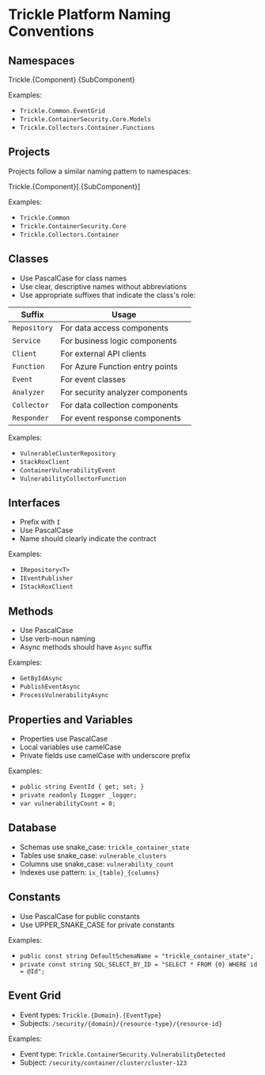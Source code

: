 # Trickle Platform Naming Conventions

## Namespaces
Trickle.{Component}.{SubComponent}

Examples:
- `Trickle.Common.EventGrid`
- `Trickle.ContainerSecurity.Core.Models`
- `Trickle.Collectors.Container.Functions`

## Projects

Projects follow a similar naming pattern to namespaces:

Trickle.{Component}[.{SubComponent}]

Examples:
- `Trickle.Common`
- `Trickle.ContainerSecurity.Core`
- `Trickle.Collectors.Container`

## Classes

- Use PascalCase for class names
- Use clear, descriptive names without abbreviations
- Use appropriate suffixes that indicate the class's role:

| Suffix | Usage |
|--------|-------|
| `Repository` | For data access components |
| `Service` | For business logic components |
| `Client` | For external API clients |
| `Function` | For Azure Function entry points |
| `Event` | For event classes |
| `Analyzer` | For security analyzer components |
| `Collector` | For data collection components |
| `Responder` | For event response components |

Examples:
- `VulnerableClusterRepository`
- `StackRoxClient`
- `ContainerVulnerabilityEvent`
- `VulnerabilityCollectorFunction`

## Interfaces

- Prefix with `I`
- Use PascalCase
- Name should clearly indicate the contract

Examples:
- `IRepository<T>`
- `IEventPublisher`
- `IStackRoxClient`

## Methods

- Use PascalCase
- Use verb-noun naming
- Async methods should have `Async` suffix

Examples:
- `GetByIdAsync`
- `PublishEventAsync`
- `ProcessVulnerabilityAsync`

## Properties and Variables

- Properties use PascalCase
- Local variables use camelCase
- Private fields use camelCase with underscore prefix

Examples:
- `public string EventId { get; set; }`
- `private readonly ILogger _logger;`
- `var vulnerabilityCount = 0;`

## Database

- Schemas use snake_case: `trickle_container_state`
- Tables use snake_case: `vulnerable_clusters`
- Columns use snake_case: `vulnerability_count`
- Indexes use pattern: `ix_{table}_{columns}`

## Constants

- Use PascalCase for public constants
- Use UPPER_SNAKE_CASE for private constants

Examples:
- `public const string DefaultSchemaName = "trickle_container_state";`
- `private const string SQL_SELECT_BY_ID = "SELECT * FROM {0} WHERE id = @Id";`

## Event Grid

- Event types: `Trickle.{Domain}.{EventType}`
- Subjects: `/security/{domain}/{resource-type}/{resource-id}`

Examples:
- Event type: `Trickle.ContainerSecurity.VulnerabilityDetected`
- Subject: `/security/container/cluster/cluster-123`
